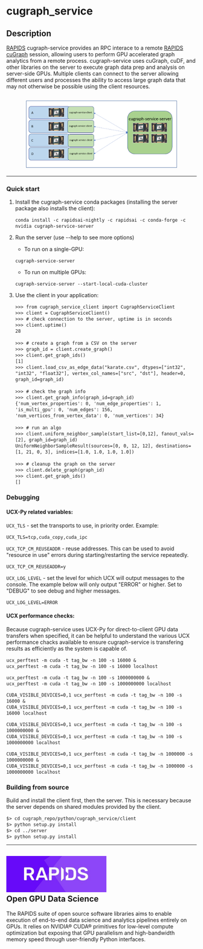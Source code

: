 # cugraph_service

## Description
[RAPIDS](https://rapids.ai) cugraph-service provides an RPC interace to a remote [RAPIDS cuGraph](https://github.com/rapidsai/cugraph) session, allowing users to perform GPU accelerated graph analytics from a remote process. cugraph-service uses cuGraph, cuDF, and other libraries on the server to execute graph data prep and analysis on server-side GPUs. Multiple clients can connect to the server allowing different users and processes the ability to access large graph data that may not otherwise be possible using the client resources.

## <div align="center"><img src="img/cugraph_service_pict.png" width="400px"/></div>

-----

### Quick start
1. Install the cugraph-service conda packages (installing the server package also installs the client):
   ```
   conda install -c rapidsai-nightly -c rapidsai -c conda-forge -c nvidia cugraph-service-server
   ```

1. Run the server (use --help to see more options)
   - To run on a single-GPU:
   ```
   cugraph-service-server
   ```
   - To run on multiple GPUs:
   ```
   cugraph-service-server --start-local-cuda-cluster
   ```

1. Use the client in your application:
   ```
   >>> from cugraph_service_client import CugraphServiceClient
   >>> client = CugraphServiceClient()
   >>> # check connection to the server, uptime is in seconds
   >>> client.uptime()
   28

   >>> # create a graph from a CSV on the server
   >>> graph_id = client.create_graph()
   >>> client.get_graph_ids()
   [1]
   >>> client.load_csv_as_edge_data("karate.csv", dtypes=["int32", "int32", "float32"], vertex_col_names=["src", "dst"], header=0, graph_id=graph_id)

   >>> # check the graph info
   >>> client.get_graph_info(graph_id=graph_id)
   {'num_vertex_properties': 0, 'num_edge_properties': 1, 'is_multi_gpu': 0, 'num_edges': 156, 'num_vertices_from_vertex_data': 0, 'num_vertices': 34}

   >>> # run an algo
   >>> client.uniform_neighbor_sample(start_list=[0,12], fanout_vals=[2], graph_id=graph_id)
   UniformNeighborSampleResult(sources=[0, 0, 12, 12], destinations=[1, 21, 0, 3], indices=[1.0, 1.0, 1.0, 1.0])

   >>> # cleanup the graph on the server
   >>> client.delete_graph(graph_id)
   >>> client.get_graph_ids()
   []
   ```

### Debugging
#### UCX-Py related variables:
`UCX_TLS` - set the transports to use, in priority order. Example:
```
UCX_TLS=tcp,cuda_copy,cuda_ipc
```
`UCX_TCP_CM_REUSEADDR` - reuse addresses. This can be used to avoid "resource in use" errors during starting/restarting the service repeatedly.
```
UCX_TCP_CM_REUSEADDR=y
```
`UCX_LOG_LEVEL` - set the level for which UCX will output messages to the console. The example below will only output "ERROR" or higher. Set to "DEBUG" to see debug and higher messages.
```
UCX_LOG_LEVEL=ERROR
```

#### UCX performance checks:
Because cugraph-service uses UCX-Py for direct-to-client GPU data transfers when specified, it can be helpful to understand the various UCX performance chacks available to ensure cugraph-service is transfering results as efficiently as the system is capable of.
```
ucx_perftest -m cuda -t tag_bw -n 100 -s 16000 &
ucx_perftest -m cuda -t tag_bw -n 100 -s 16000 localhost
```
```
ucx_perftest -m cuda -t tag_bw -n 100 -s 1000000000 &
ucx_perftest -m cuda -t tag_bw -n 100 -s 1000000000 localhost
```
```
CUDA_VISIBLE_DEVICES=0,1 ucx_perftest -m cuda -t tag_bw -n 100 -s 16000 &
CUDA_VISIBLE_DEVICES=0,1 ucx_perftest -m cuda -t tag_bw -n 100 -s 16000 localhost
```
```
CUDA_VISIBLE_DEVICES=0,1 ucx_perftest -m cuda -t tag_bw -n 100 -s 1000000000 &
CUDA_VISIBLE_DEVICES=0,1 ucx_perftest -m cuda -t tag_bw -n 100 -s 1000000000 localhost
```
```
CUDA_VISIBLE_DEVICES=0,1 ucx_perftest -m cuda -t tag_bw -n 1000000 -s 1000000000 &
CUDA_VISIBLE_DEVICES=0,1 ucx_perftest -m cuda -t tag_bw -n 1000000 -s 1000000000 localhost
```

### Building from source
Build and install the client first, then the server. This is necessary because the server depends on shared modules provided by the client.
   ```
   $> cd cugraph_repo/python/cugraph_service/client
   $> python setup.py install
   $> cd ../server
   $> python setup.py install
   ```

------

## <div align="left"><img src="img/rapids_logo.png" width="265px"/></div> Open GPU Data Science

The RAPIDS suite of open source software libraries aims to enable execution of end-to-end data science and analytics pipelines entirely on GPUs. It relies on NVIDIA® CUDA® primitives for low-level compute optimization but exposing that GPU parallelism and high-bandwidth memory speed through user-friendly Python interfaces.
